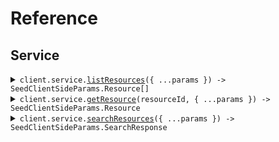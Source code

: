 # Reference

## Service

<details><summary><code>client.service.<a href="/src/api/resources/service/client/Client.ts">listResources</a>({ ...params }) -> SeedClientSideParams.Resource[]</code></summary>
<dl>
<dd>

#### 📝 Description

<dl>
<dd>

<dl>
<dd>

List resources with pagination

</dd>
</dl>
</dd>
</dl>

#### 🔌 Usage

<dl>
<dd>

<dl>
<dd>

```typescript
await client.service.listResources({
    page: 1,
    per_page: 1,
    sort: "created_at",
    order: "desc",
    include_totals: true,
    fields: "fields",
    search: "search",
});
```

</dd>
</dl>
</dd>
</dl>

#### ⚙️ Parameters

<dl>
<dd>

<dl>
<dd>

**request:** `SeedClientSideParams.ListResourcesRequest`

</dd>
</dl>

<dl>
<dd>

**requestOptions:** `Service.RequestOptions`

</dd>
</dl>
</dd>
</dl>

</dd>
</dl>
</details>

<details><summary><code>client.service.<a href="/src/api/resources/service/client/Client.ts">getResource</a>(resourceId, { ...params }) -> SeedClientSideParams.Resource</code></summary>
<dl>
<dd>

#### 📝 Description

<dl>
<dd>

<dl>
<dd>

Get a single resource

</dd>
</dl>
</dd>
</dl>

#### 🔌 Usage

<dl>
<dd>

<dl>
<dd>

```typescript
await client.service.getResource("resourceId", {
    include_metadata: true,
    format: "json",
});
```

</dd>
</dl>
</dd>
</dl>

#### ⚙️ Parameters

<dl>
<dd>

<dl>
<dd>

**resourceId:** `string`

</dd>
</dl>

<dl>
<dd>

**request:** `SeedClientSideParams.GetResourceRequest`

</dd>
</dl>

<dl>
<dd>

**requestOptions:** `Service.RequestOptions`

</dd>
</dl>
</dd>
</dl>

</dd>
</dl>
</details>

<details><summary><code>client.service.<a href="/src/api/resources/service/client/Client.ts">searchResources</a>({ ...params }) -> SeedClientSideParams.SearchResponse</code></summary>
<dl>
<dd>

#### 📝 Description

<dl>
<dd>

<dl>
<dd>

Search resources with complex parameters

</dd>
</dl>
</dd>
</dl>

#### 🔌 Usage

<dl>
<dd>

<dl>
<dd>

```typescript
await client.service.searchResources({
    limit: 1,
    offset: 1,
    query: "query",
    filters: {
        filters: {
            key: "value",
        },
    },
});
```

</dd>
</dl>
</dd>
</dl>

#### ⚙️ Parameters

<dl>
<dd>

<dl>
<dd>

**request:** `SeedClientSideParams.SearchResourcesRequest`

</dd>
</dl>

<dl>
<dd>

**requestOptions:** `Service.RequestOptions`

</dd>
</dl>
</dd>
</dl>

</dd>
</dl>
</details>
